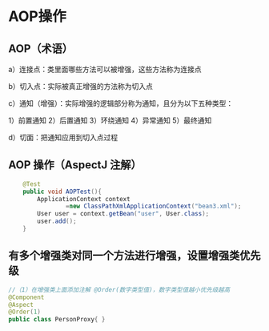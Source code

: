 # AOP操作
## AOP（术语）
a）连接点：类里面哪些方法可以被增强，这些方法称为连接点

b）切入点：实际被真正增强的方法称为切入点

c）通知（增强）：实际增强的逻辑部分称为通知，且分为以下五种类型：

1）前置通知 2）后置通知 3）环绕通知 4）异常通知 5）最终通知

d）切面：把通知应用到切入点过程
## AOP 操作（AspectJ 注解）
```java
    @Test
    public void AOPTest(){
        ApplicationContext context
                =new ClassPathXmlApplicationContext("bean3.xml");
        User user = context.getBean("user", User.class);
        user.add();
    }
```
    
## 有多个增强类对同一个方法进行增强，设置增强类优先级
```java
//（1）在增强类上面添加注解 @Order(数字类型值)，数字类型值越小优先级越高
@Component
@Aspect
@Order(1)
public class PersonProxy{ }
```
